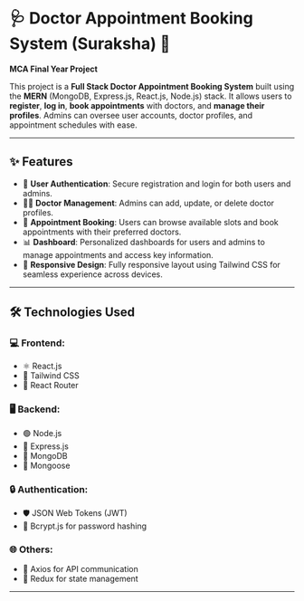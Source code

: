 # 🩺 Doctor Appointment Booking System (Suraksha) 🚀

**MCA Final Year Project**

This project is a **Full Stack Doctor Appointment Booking System** built using the **MERN** (MongoDB, Express.js, React.js, Node.js) stack. It allows users to **register**, **log in**, **book appointments** with doctors, and **manage their profiles**. Admins can oversee user accounts, doctor profiles, and appointment schedules with ease.

---

## ✨ Features

* 🔐 **User Authentication**: Secure registration and login for both users and admins.
* 👨‍⚕️ **Doctor Management**: Admins can add, update, or delete doctor profiles.
* 📅 **Appointment Booking**: Users can browse available slots and book appointments with their preferred doctors.
* 📊 **Dashboard**: Personalized dashboards for users and admins to manage appointments and access key information.
* 📱 **Responsive Design**: Fully responsive layout using Tailwind CSS for seamless experience across devices.

---

## 🛠️ Technologies Used

### 💻 **Frontend**:

* ⚛️ React.js
* 🎨 Tailwind CSS
* 🔁 React Router

### 🖥️ **Backend**:

* 🟢 Node.js
* 🚂 Express.js
* 🍃 MongoDB
* 🧬 Mongoose

### 🔒 **Authentication**:

* 🛡️ JSON Web Tokens (JWT)
* 🔑 Bcrypt.js for password hashing

### 🌐 **Others**:

* 📡 Axios for API communication
* 🧠 Redux for state management

---
